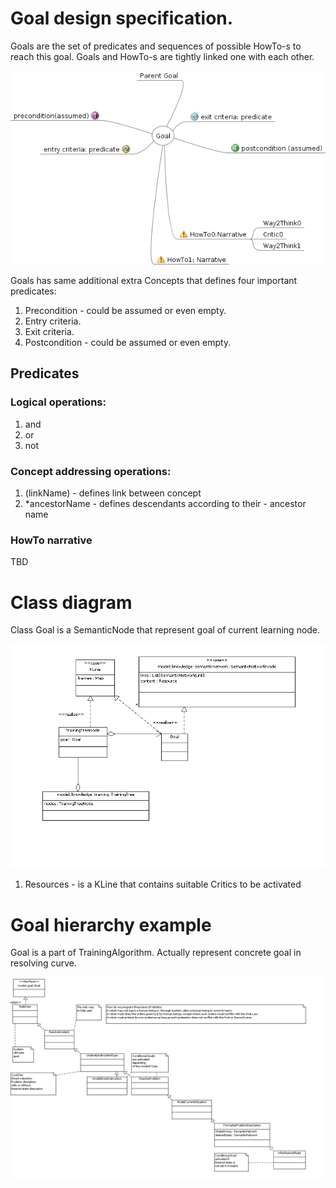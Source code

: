 # Goal design specification.

Goals are the set of predicates and sequences of possible HowTo-s to reach this goal.
Goals and HowTo-s are tightly linked one with each other.

![Goal mind map](https://github.com/development-team/2/raw/master/doc/design-specification/mm/goal.png)

Goals has same additional extra Concepts that defines four important predicates:

 1. Precondition - could be assumed or even empty.
 1. Entry criteria.
 1. Exit criteria.
 1. Postcondition - could be assumed or even empty.

## Predicates

### Logical operations:

 1. and
 1. or
 1. not

### Concept addressing operations:

 1. (linkName) - defines link between concept
 1. *ancestorName - defines descendants according to their - ancestor name


### HowTo narrative

TBD

# Class diagram

Class Goal is a SemanticNode that represent goal of current learning node.

![Goal class](https://github.com/development-team/2/raw/master/doc/design-specification/uml/images/Training.png)

1.  Resources - is a KLine that contains suitable Critics to be activated

# Goal hierarchy example

Goal is a part of TrainingAlgorithm. Actually represent concrete goal in resolving curve.

![Goals hierarchy example](https://github.com/development-team/2/raw/master/doc/design-specification/uml/images/GoalConceptClass.png)